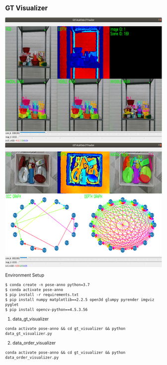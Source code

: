 ## GT Visualizer

<img src="./lib/gt_visualizer.png" height="400">

<img src="./lib/order_visualizer.png" height="400">

Environment Setup
```
$ conda create -n pose-anno python=3.7
$ conda activate pose-anno
$ pip install -r requirements.txt
$ pip install numpy matplotlib==2.2.5 open3d glumpy pyrender imgviz pyglet
$ pip install opencv-python==4.5.3.56
```

1. data_gt_visualizer
```
conda activate pose-anno && cd gt_visualizer && python data_gt_visualizer.py
```

2. data_order_visualizer
```
conda activate pose-anno && cd gt_visualizer && python data_order_visualizer.py
```